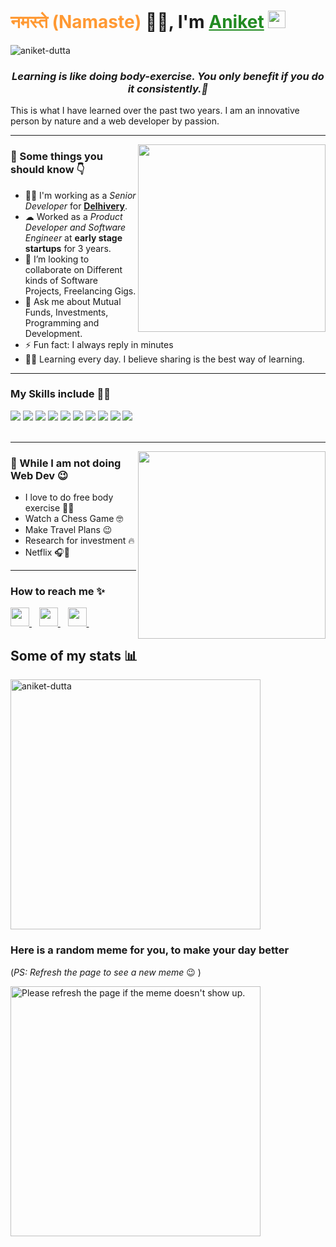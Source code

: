 <h1><strong><span style="color:#ff9933">नमस्ते (Namaste) </span>🙏🏻, I'm <a href="https://www.linkedin.com/in/iamaniketdutta/" target="_blank" style="color:#228B22">Aniket</a></strong> <img src="https://raw.githubusercontent.com/syedareehaquasar/syedareehaquasar/master/gifs/Hi.gif" width="28px"></h1>

<div align="left"> 
    <img src="https://komarev.com/ghpvc/?username=iamaniketdutta" alt="aniket-dutta"> 
</div>

<h3 align="center"><em>Learning is like doing body-exercise. You only benefit if you do it consistently.💯</em></h3>

<p>This is what I have learned over the past two years. I am an innovative person by nature and a web developer by passion.</p>

<hr>
<img align="right" src="https://media.giphy.com/media/qluPd0xPVA1gWl7U7q/giphy.gif" width="300px">
<h3>🚀 Some things you should know 👇</h3>
<ul>
<li>👨‍🔬 I'm working as a <em>Senior Developer</em> for <strong><a href="https://www.delhivery.com" target="_blank">Delhivery</a></strong>.</li>
<li>☁  Worked as a <em>Product Developer and Software Engineer</em> at <strong>early stage startups</strong> for 3 years.</li>
<li>👯 I’m looking to collaborate on Different kinds of Software Projects, Freelancing Gigs.</li>
<li>💬 Ask me about Mutual Funds, Investments, Programming and Development.</li>
<li>⚡ Fun fact: I always reply in minutes</li>
<li>👨‍🎓 Learning every day. I believe sharing is the best way of learning.</li>
</ul>
<hr>

<h3>My Skills include 👨‍💻</h3>
<div>
<img src="https://img.shields.io/badge/-Google%20Apps%20Script-2e7eea?style=for-the-badge&logoColor=white">
<img src="https://img.shields.io/badge/Node.js-339933?style=for-the-badge&logo=nodedotjs&logoColor=white">
<img src="https://img.shields.io/badge/Express.js-000000?style=for-the-badge&logo=express&logoColor=white">
    <img src="https://img.shields.io/badge/python-%2314354C.svg?style=for-the-badge&logo=python&logoColor=white">
    <img src="https://img.shields.io/badge/Amazon_AWS-232F3E?style=for-the-badge&logo=amazon-aws&logoColor=white">
	<img src="https://img.shields.io/badge/MongoDB-4EA94B?style=for-the-badge&logo=mongodb&logoColor=white">
	<img src="https://img.shields.io/badge/MySQL-00000F?style=for-the-badge&logo=mysql&logoColor=white">
	<img src="https://img.shields.io/badge/JavaScript-F7DF1E?style=for-the-badge&logo=javascript&logoColor=black">
	<img src="https://img.shields.io/badge/C%2B%2B-00599C?style=for-the-badge&logo=c%2B%2B&logoColor=white">
	<img src="https://img.shields.io/badge/Git-F05032?style=for-the-badge&logo=git&logoColor=white">
</div>
<br>
<hr>

<img align="right" src="https://media.giphy.com/media/gZEBpuOkPuydi/giphy.gif" width="300px">
<h3>🦄 While I am not doing Web Dev 😉</h3>
<ul>
    <li>I love to do free body exercise 🏋️‍♂️</li>
    <li>Watch a Chess Game 🤓</li>
    <li>Make Travel Plans 😉</li>
    <li>Research for investment 🔥</li>
    <li> Netflix 🎧💚</li>
</ul>
<hr>

<h3>How to reach me ✨</h3>
<div>
    <a href="https://www.linkedin.com/in/iamaniketdutta/" target="_blank">
        <img src="https://image.flaticon.com/icons/png/512/145/145807.png" width="30px">
    </a>&nbsp;&nbsp;
	<a href="https://t.me/iamaniketdutta" target="_blank">
        <img src="https://img.icons8.com/color/48/000000/telegram-app--v5.png" width="30px">
    </a>&nbsp;&nbsp;
    <a href="mailto: iamaniketdutta@gmail.com">
        <img src="https://image.flaticon.com/icons/png/512/732/732200.png" width="30px">
    </a>&nbsp;&nbsp;
</div>

## Some of my stats :bar_chart:

<img src="https://github-readme-stats.vercel.app/api?username=iamaniketdutta&show_icons=true&theme=calm"  width="400px" alt="aniket-dutta">


### Here is a random meme for you, to make your day better
(*PS: Refresh the page to see a new meme* :wink: )

<img src='https://random-memer.herokuapp.com/' title="Meme" alt="Please refresh the page if the meme doesn't show up." height="400">
